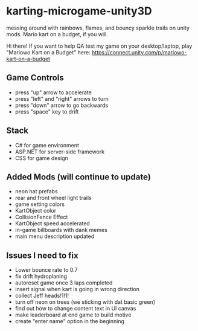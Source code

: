 # karting-microgame-unity3D
messing around with rainbows, flames, and bouncy sparkle trails on unity mods. Mario kart on a budget, if you will.


Hi there! If you want to help QA test my game on your desktop/laptop, play "Mariowo Kart on a Budget" here: https://connect.unity.com/p/mariowo-kart-on-a-budget

## Game Controls
* press "up" arrow to accelerate
* press "left" and "right" arrows to turn
* press "down" arrow to go backwards
* press "space" key to drift
## Stack
* C# for game environment
* ASP.NET for server-side framework
* CSS for game design
## Added Mods (will continue to update)
* neon hat prefabs
* rear and front wheel light trails
* game setting colors
* KartObject color
* CollisionFence Effect
* KartObject speed accelerated
* in-game billboards with dank memes
* main menu description updated
## Issues I need to fix
* Lower bounce rate to 0.7
* fix drift hydroplaning
* autoreset game once 3 laps completed
* insert signal when kart is going in wrong direction
* collect Jeff heads!1!1!
* turn off neon on trees (we sticking with dat basic green)
* find out how to change content text in UI canvas
* make leaderboard at end game to build motive
* create "enter name" option in the beginning
